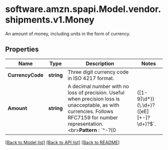 # software.amzn.spapi.Model.vendor.shipments.v1.Money
An amount of money, including units in the form of currency.

## Properties

Name | Type | Description | Notes
------------ | ------------- | ------------- | -------------
**CurrencyCode** | **string** | Three digit currency code in ISO 4217 format. | 
**Amount** | **string** | A decimal number with no loss of precision. Useful when precision loss is unacceptable, as with currencies. Follows RFC7159 for number representation. &lt;br&gt;**Pattern** : &#x60;^-?(0|([1-9]\\d*))(\\.\\d+)?([eE][+-]?\\d+)?$&#x60;. | 

[[Back to Model list]](../README.md#documentation-for-models) [[Back to API list]](../README.md#documentation-for-api-endpoints) [[Back to README]](../README.md)

